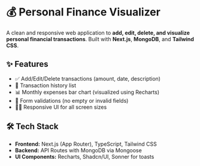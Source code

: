 # 💰 Personal Finance Visualizer

A clean and responsive web application to **add, edit, delete, and visualize personal financial transactions**. Built with **Next.js**, **MongoDB**, and **Tailwind CSS**.

## ✨ Features

- ✅ Add/Edit/Delete transactions (amount, date, description)
- 📃 Transaction history list
- 📊 Monthly expenses bar chart (visualized using Recharts)
- 🔐 Form validations (no empty or invalid fields)
- 🧑‍💻 Responsive UI for all screen sizes

## 🛠️ Tech Stack

- **Frontend:** Next.js (App Router), TypeScript, Tailwind CSS
- **Backend:** API Routes with MongoDB via Mongoose
- **UI Components:** Recharts, Shadcn/UI, Sonner for toasts
